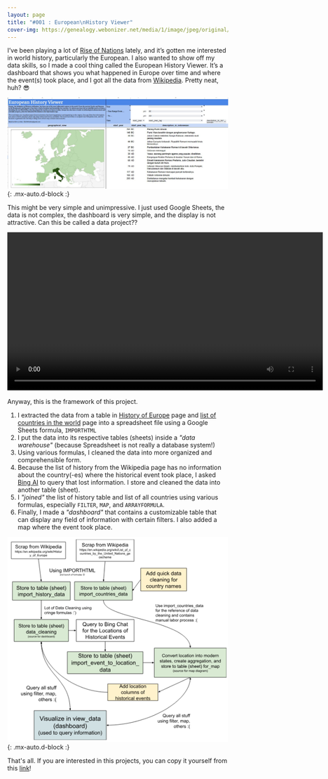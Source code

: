 ```yaml
---
layout: page
title: "#001 : European\nHistory Viewer"
cover-img: https://genealogy.webonizer.net/media/1/image/jpeg/original/17_europe_13th_century.jpg
---
```


I’ve been playing a lot of [Rise of Nations](https://en.wikipedia.org/wiki/Rise_of_Nations) lately, and it’s gotten me interested in world history, particularly the European. I also wanted to show off my data skills, so I made a cool thing called the European History Viewer. It’s a dashboard that shows you what happened in Europe over time and where the event(s) took place, and I got all the data from [Wikipedia](https://en.wikipedia.org/wiki/History_of_Europe). Pretty neat, huh? 😎

![European History Viewer](/assets/img/project-001/GAjB3zba0AA8Yns.jpeg){: .mx-auto.d-block :}

This might be very simple and unimpressive. I just used Google Sheets, the data is not complex, the dashboard is very simple, and the display is not attractive. Can this be called a data project?? 

<video width="720" controls>
  <source src="/assets/img/project-001/european_viewer_demo.mp4" type="video/mp4">
</video>

Anyway, this is the framework of this project.
1. I extracted the data from a table in [History of Europe](https://en.wikipedia.org/wiki/History_of_Europe) page and [list of countries in the world](https://en.wikipedia.org/wiki/List_of_countries_by_the_United_Nations_geoscheme) page into a spreadsheet file using a Google Sheets formula, ```IMPORTHTML```
2. I put the data into its respective tables (sheets) inside a _"data warehouse"_ (because Spreadsheet is not really a database system!)
3. Using various formulas, I cleaned the data into more organized and comprehensible form. 
4. Because the list of history from the Wikipedia page has no information about the country(-es) where the historical event took place, I asked [Bing AI](https://www.bing.com/search?q=Bing+AI&showconv=1) to query that lost information. I store and cleaned the data into another table (sheet).
5. I _"joined"_ the list of history table and list of all countries using various formulas, especially ```FILTER```, ```MAP```, and ```ARRAYFORMULA```.
6. Finally, I made a _"dashboard"_ that contains a customizable table that can display any field of information with certain filters. I also added a map where the event took place.

![Framework of European History Viewer](/assets/img/project-001/GAjIEvMbYAA1T-e.png){: .mx-auto.d-block :}

That's all. If you are interested in this projects, you can copy it yourself from this [link](https://docs.google.com/spreadsheets/d/1c-iEcDJ1wJx8r8iwB6Y5f1HlQxAMoDByfCBmP8s4nE0/copy?usp=sharing)! 
